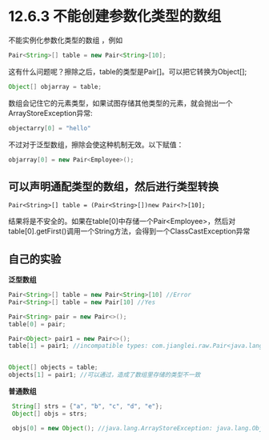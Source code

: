 # 12.6.3 不能创建参数化类型的数组

不能实例化参数化类型的数组 ，例如

```java
Pair<String>[] table = new Pair<String>[10];
```

这有什么问题呢？擦除之后，table的类型是Pair\[\]。可以把它转换为Object\[\];

```java
Object[] objarray = table;
```

数组会记住它的元素类型，如果试图存储其他类型的元素，就会抛出一个ArrayStoreException异常:

```java
objectarry[0] = "hello"
```

不过对于泛型数组，擦除会使这种机制无效。以下赋值：

```java
objarray[0] = new Pair<Employee>();
```

## 可以声明通配类型的数组，然后进行类型转换

```
Pair<String>[] table = (Pair<String>[])new Pair<?>[10];
```

结果将是不安全的。如果在table\[0\]中存储一个Pair&lt;Employee&gt;，然后对table\[0\].getFirst\(\)调用一个String方法，会得到一个ClassCastException异常

## 自己的实验

**泛型数组**

```java
Pair<String>[] table = new Pair<String>[10] //Error
Pair<String>[] table = new Pair[10] //Yes

Pair<String> pair = new Pair<>();
table[0] = pair;

Pair<Object> pair1 = new Pair<>();
table[1] = pair1; //incompatible types: com.jianglei.raw.Pair<java.lang.Object> cannot be converted to com.jianglei.raw.Pair<java.lang.String>


Object[] objects = table;
objects[1] = pair1; //可以通过，造成了数组里存储的类型不一致
```

**普通数组**

```java
 String[] strs = {"a", "b", "c", "d", "e"};
 Object[] objs = strs;

 objs[0] = new Object(); //java.lang.ArrayStoreException: java.lang.Object
```



